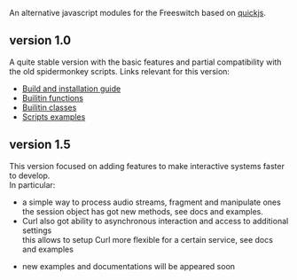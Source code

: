 <p>
    An alternative javascript modules for the Freeswitch based on <a href="https://bellard.org/quickjs/">quickjs</a>. <br>
</p>

## version 1.0
 A quite stable version with the basic features and partial compatibility with the old spidermonkey scripts.
 Links relevant for this version:
 - [Build and installation guide](http://akscf.org/files/mod_quickjs/installation_guide.pdf)
 - [Builitin functions](http://akscf.org/files/mod_quickjs/builtin_functions_v10.pdf)
 - [Builitin classes](http://akscf.org/files/mod_quickjs/builtin_classes_v10.pdf)
 - [Scripts examples](examples/)

## version 1.5
This version focused on adding features to make interactive systems faster to develop.<br>
In particular:
 - a simple way to process audio streams, fragment and manipulate ones <br>
   the session object has got new methods, see docs and examples. <br> 
 - Curl also got ability to asynchronous interaction and access to additional settings <br>
   this allows to setup Curl more flexible for a certain service, see docs and examples <br>

* new examples and documentations will be appeared soon
